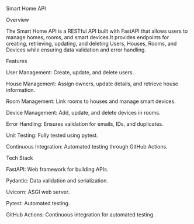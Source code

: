 Smart Home API

Overview

The Smart Home API is a RESTful API built with FastAPI that allows users to manage homes, rooms, and smart devices.It provides endpoints for creating, retrieving, updating, and deleting Users, Houses, Rooms, and Devices while ensuring data validation and error handling.

Features

User Management: Create, update, and delete users.

House Management: Assign owners, update details, and retrieve house information.

Room Management: Link rooms to houses and manage smart devices.

Device Management: Add, update, and delete devices in rooms.

Error Handling: Ensures validation for emails, IDs, and duplicates.

Unit Testing: Fully tested using pytest.

Continuous Integration: Automated testing through GitHub Actions.

Tech Stack

FastAPI: Web framework for building APIs.

Pydantic: Data validation and serialization.

Uvicorn: ASGI web server.

Pytest: Automated testing.

GitHub Actions: Continuous integration for automated testing.
